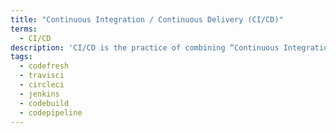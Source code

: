 ```yaml
---
title: "Continuous Integration / Continuous Delivery (CI/CD)"
terms:
  - CI/CD
description: 'CI/CD is the practice of combining “Continuous Integration” with “Continuous Delivery” (aka “Continuous Deployment”)'
tags:
  - codefresh
  - travisci
  - circleci
  - jenkins
  - codebuild
  - codepipeline
---
```

